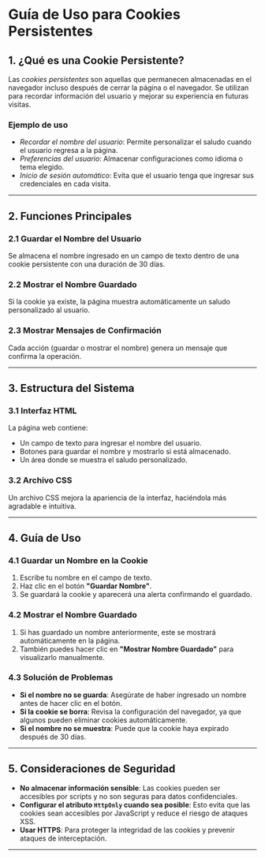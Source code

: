 # Guía de Uso para Cookies Persistentes

## 1. ¿Qué es una Cookie Persistente?

Las *cookies persistentes* son aquellas que permanecen almacenadas en el navegador incluso después de cerrar la página o el navegador. Se utilizan para recordar información del usuario y mejorar su experiencia en futuras visitas.

### Ejemplo de uso
- *Recordar el nombre del usuario*: Permite personalizar el saludo cuando el usuario regresa a la página.
- *Preferencias del usuario*: Almacenar configuraciones como idioma o tema elegido.
- *Inicio de sesión automático*: Evita que el usuario tenga que ingresar sus credenciales en cada visita.

---

## 2. Funciones Principales

### 2.1 Guardar el Nombre del Usuario
Se almacena el nombre ingresado en un campo de texto dentro de una cookie persistente con una duración de 30 días.

### 2.2 Mostrar el Nombre Guardado
Si la cookie ya existe, la página muestra automáticamente un saludo personalizado al usuario.

### 2.3 Mostrar Mensajes de Confirmación
Cada acción (guardar o mostrar el nombre) genera un mensaje que confirma la operación.

---

## 3. Estructura del Sistema

### 3.1 Interfaz HTML
La página web contiene:
- Un campo de texto para ingresar el nombre del usuario.
- Botones para guardar el nombre y mostrarlo si está almacenado.
- Un área donde se muestra el saludo personalizado.

### 3.2 Archivo CSS
Un archivo CSS mejora la apariencia de la interfaz, haciéndola más agradable e intuitiva.

---

## 4. Guía de Uso

### 4.1 Guardar un Nombre en la Cookie
1. Escribe tu nombre en el campo de texto.
2. Haz clic en el botón **"Guardar Nombre"**.
3. Se guardará la cookie y aparecerá una alerta confirmando el guardado.

### 4.2 Mostrar el Nombre Guardado
1. Si has guardado un nombre anteriormente, este se mostrará automáticamente en la página.
2. También puedes hacer clic en **"Mostrar Nombre Guardado"** para visualizarlo manualmente.

### 4.3 Solución de Problemas
- **Si el nombre no se guarda**: Asegúrate de haber ingresado un nombre antes de hacer clic en el botón.
- **Si la cookie se borra**: Revisa la configuración del navegador, ya que algunos pueden eliminar cookies automáticamente.
- **Si el nombre no se muestra**: Puede que la cookie haya expirado después de 30 días.

---

## 5. Consideraciones de Seguridad

- **No almacenar información sensible**: Las cookies pueden ser accesibles por scripts y no son seguras para datos confidenciales.
- **Configurar el atributo `HttpOnly` cuando sea posible**: Esto evita que las cookies sean accesibles por JavaScript y reduce el riesgo de ataques XSS.
- **Usar HTTPS**: Para proteger la integridad de las cookies y prevenir ataques de interceptación.

---
